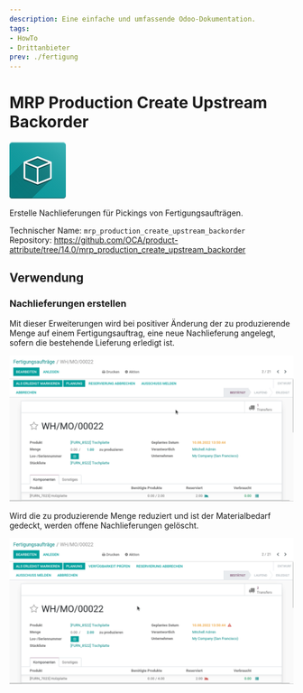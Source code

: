 ```yaml
---
description: Eine einfache und umfassende Odoo-Dokumentation.
tags:
- HowTo
- Drittanbieter
prev: ./fertigung
---
```

# MRP Production Create Upstream Backorder
![icon_oms_box](assets/icon_oms_box.png)

Erstelle Nachlieferungen für Pickings von Fertigungsaufträgen.

Technischer Name: `mrp_production_create_upstream_backorder`\
Repository: <https://github.com/OCA/product-attribute/tree/14.0/mrp_production_create_upstream_backorder>

## Verwendung

### Nachlieferungen erstellen

Mit dieser Erweiterungen wird bei positiver Änderung der zu produzierende Menge auf einem Fertigungsauftrag, eine neue Nachlieferung angelegt, sofern die bestehende Lieferung erledigt ist.

![](assets/MRP%20Production%20Create%20Upstream%20Backorder%20Erstellen.gif)

Wird die zu produzierende Menge reduziert und ist der Materialbedarf gedeckt, werden offene Nachlieferungen gelöscht.

![](assets/MRP%20Production%20Create%20Upstream%20Backorder%20Entfernen.gif)


